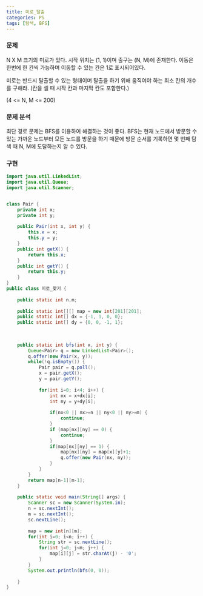 ```yaml
---
title: 미로_탈출
categories: PS
tags: [탐색, BFS]
---
```




### 문제

N X M 크기의 미로가 있다. 시작 위치는 (1, 1)이며 출구는 (N, M)에 존재한다. 이동은 한번에 한 칸씩 가능하며 이동할 수 있는 칸은 1로 표시되어있다.

미로는 반드시 탈출할 수 있는 형태이며 탈출을 하기 위해 움직여야 하는 최소 칸의 개수를 구해라.
(칸을 셀 때 시작 칸과 마지막 칸도 포함한다.)

(4 <= N, M <= 200)



### 문제 분석

최단 경로 문제는 BFS를 이용하여 해결하는 것이 좋다. BFS는 현재 노드에서 방문할 수 있는 가까운 노드부터 모든 노드를 방문을 하기 때문에 방문 순서를 기록하면 몇 번째 탐색 때 N, M에 도달하는지 알 수 있다.



### 구현

```java
import java.util.LinkedList;
import java.util.Queue;
import java.util.Scanner;


class Pair {
    private int x;
    private int y;
    
    public Pair(int x, int y) {
        this.x = x;
        this.y = y;
    }
    public int getX() {
        return this.x;
    }
    public int getY() {
        return this.y;
    }
}
public class 미로_찾기 {
    
    public static int n,m;
    
    public static int[][] map = new int[201][201];
    public static int[] dx = {-1, 1, 0, 0};
    public static int[] dy = {0, 0, -1, 1};
    
    
    
    public static int bfs(int x, int y) {
        Queue<Pair> q = new LinkedList<Pair>();
        q.offer(new Pair(x, y));
        while(!q.isEmpty()) {
            Pair pair = q.poll();
            x = pair.getX();
            y = pair.getY();
            
            for(int i=0; i<4; i++) {
                int nx = x+dx[i];
                int ny = y+dy[i];
                
                if(nx<0 || nx>=n || ny<0 || ny>=m) {
                    continue;
                }
                if (map[nx][ny] == 0) {
                    continue;
                }
                if(map[nx][ny] == 1) {
                    map[nx][ny] = map[x][y]+1;                    
                    q.offer(new Pair(nx, ny));
                }
            }
        }
        return map[n-1][m-1];
    }
    
    public static void main(String[] args) {
        Scanner sc = new Scanner(System.in);
        n = sc.nextInt();
        m = sc.nextInt();
        sc.nextLine();
        
        map = new int[n][m];
        for(int i=0; i<n; i++) {
            String str = sc.nextLine();
            for(int j=0; j<m; j++) {
                map[i][j] = str.charAt(j) - '0';
            }
        }
        System.out.println(bfs(0, 0));
        
    }
}
```


